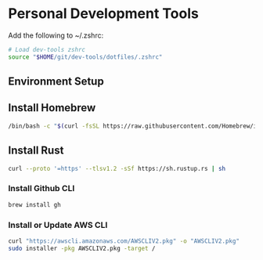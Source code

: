 # Personal Development Tools
Add the following to ~/.zshrc:

```sh
# Load dev-tools zshrc
source "$HOME/git/dev-tools/dotfiles/.zshrc"
```

## Environment Setup

## Install Homebrew
```sh
/bin/bash -c "$(curl -fsSL https://raw.githubusercontent.com/Homebrew/install/HEAD/install.sh)"
```

## Install Rust
```sh
curl --proto '=https' --tlsv1.2 -sSf https://sh.rustup.rs | sh
```

### Install Github CLI
```sh
brew install gh
```

### Install or Update AWS CLI
```sh
curl "https://awscli.amazonaws.com/AWSCLIV2.pkg" -o "AWSCLIV2.pkg"
sudo installer -pkg AWSCLIV2.pkg -target /
```

